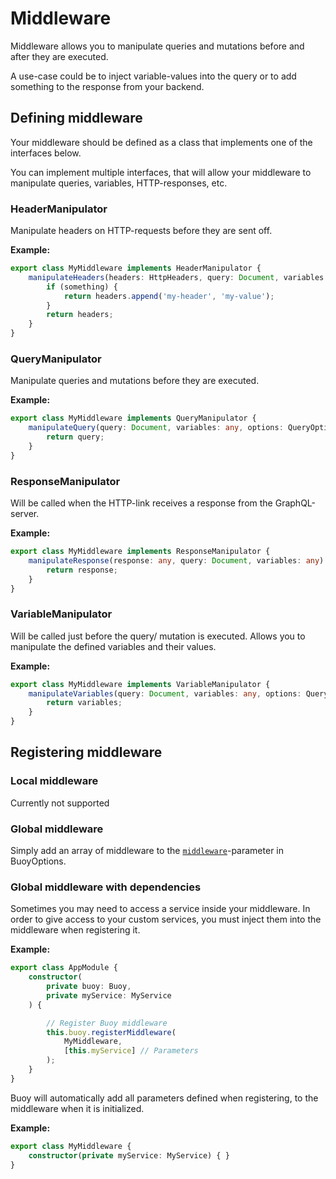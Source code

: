 # Middleware

Middleware allows you to manipulate queries and mutations before and after they are executed.

A use-case could be to inject variable-values into the query or to add something to the response from your backend.

## Defining middleware

Your middleware should be defined as a class that implements one of the interfaces below.

You can implement multiple interfaces, that will allow your middleware to manipulate queries, variables, HTTP-responses, etc.

### HeaderManipulator

Manipulate headers on HTTP-requests before they are sent off.

**Example:**
```typescript
export class MyMiddleware implements HeaderManipulator {
    manipulateHeaders(headers: HttpHeaders, query: Document, variables: any): HttpHeaders {
        if (something) {
            return headers.append('my-header', 'my-value');
        }
        return headers;
    }
}
```

### QueryManipulator

Manipulate queries and mutations before they are executed.

**Example:**
```typescript
export class MyMiddleware implements QueryManipulator {
    manipulateQuery(query: Document, variables: any, options: QueryOptions | WatchQueryOptions | MutationOptions): Document {
        return query;
    }
}
```

### ResponseManipulator

Will be called when the HTTP-link receives a response from the GraphQL-server.

**Example:**
```typescript
export class MyMiddleware implements ResponseManipulator {
    manipulateResponse(response: any, query: Document, variables: any): any {
        return response;
    }
}
```

### VariableManipulator

Will be called just before the query/ mutation is executed. Allows you to manipulate the defined variables and their values.

**Example:**
```typescript
export class MyMiddleware implements VariableManipulator {
    manipulateVariables(query: Document, variables: any, options: QueryOptions | WatchQueryOptions | MutationOptions): any {
        return variables;
    }
}
```

## Registering middleware

### Local middleware

Currently not supported

### Global middleware

Simply add an array of middleware to the [`middleware`](../getting-started/configuration.md#middleware)-parameter in BuoyOptions.

### Global middleware with dependencies

Sometimes you may need to access a service inside your middleware.
In order to give access to your custom services, you must inject them into the middleware when registering it.

**Example:**

```typescript
export class AppModule {
    constructor(
        private buoy: Buoy,
        private myService: MyService
    ) {

        // Register Buoy middleware
        this.buoy.registerMiddleware(
            MyMiddleware,
            [this.myService] // Parameters
        );
    }
}
```

Buoy will automatically add all parameters defined when registering, to the middleware when it is initialized.

**Example:**

```typescript
export class MyMiddleware {
    constructor(private myService: MyService) { }
}
```
